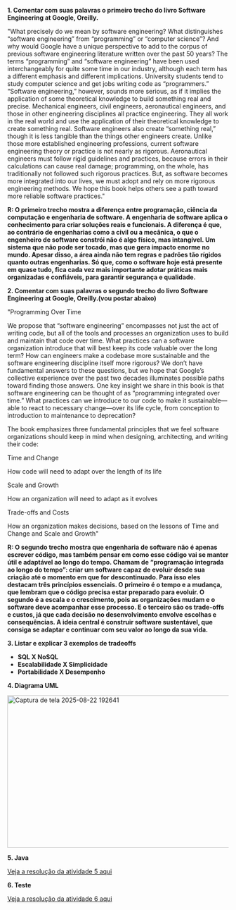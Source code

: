 **1. Comentar com suas palavras o primeiro trecho do livro Software Engineering at Google, Oreilly.**

"What precisely do we mean by software engineering? What distinguishes “software engineering” from “programming” or “computer science”? And why would Google have a unique perspective to add to the corpus of previous software engineering literature written over the past 50 years? The terms “programming” and “software engineering” have been used interchangeably for quite some time in our industry, although each term has a different emphasis and different implications. University students tend to study computer science and get jobs writing code as “programmers.” “Software engineering,” however, sounds more serious, as if it implies the application of some theoretical knowledge to build something real and precise. Mechanical engineers, civil engineers, aeronautical engineers, and those in other engineering disciplines all practice engineering. They all work in the real world and use the application of their theoretical knowledge to create something real. Software engineers also create “something real,” though it is less tangible than the things other engineers create. Unlike those more established engineering professions, current software engineering theory or practice is not nearly as rigorous. Aeronautical engineers must follow rigid guidelines and practices, because errors in their calculations can cause real damage; programming, on the whole, has traditionally not followed such rigorous practices. But, as software becomes more integrated into our lives, we must adopt and rely on more rigorous engineering methods. We hope this book helps others see a path toward more reliable software practices."

**R: O primeiro trecho mostra a diferença entre programação, ciência da computação e engenharia de software. A engenharia de software aplica o conhecimento para criar soluções reais e funcionais. A diferença é que, ao contrário de engenharias como a civil ou a mecânica, o que o engenheiro de software constrói não é algo físico, mas intangível. Um sistema que não pode ser tocado, mas que gera impacto enorme no mundo. Apesar disso, a área ainda não tem regras e padrões tão rígidos quanto outras engenharias. Só que, como o software hoje está presente em quase tudo, fica cada vez mais importante adotar práticas mais organizadas e confiáveis, para garantir segurança e qualidade.**
 
**2. Comentar com suas palavras o segundo trecho do livro Software Engineering at Google, Oreilly.(vou postar abaixo)**

"Programming Over Time
 
We propose that “software engineering” encompasses not just the act of writing code, but all of the tools and processes an organization uses to build and maintain that code over time. What practices can a software organization introduce that will best keep its code valuable over the long term? How can engineers make a codebase more sustainable and the software engineering discipline itself more rigorous? We don’t have fundamental answers to these questions, but we hope that Google’s collective experience over the past two decades illuminates possible paths toward finding those answers. One key insight we share in this book is that software engineering can be thought of as “programming integrated over time.” What practices can we introduce to our code to make it sustainable—able to react to necessary change—over its life cycle, from conception to introduction to maintenance to deprecation?
 
The book emphasizes three fundamental principles that we feel software organizations should keep in mind when designing, architecting, and writing their code:
 
Time and Change
 
How code will need to adapt over the length of its life
 
Scale and Growth
 
How an organization will need to adapt as it evolves
 
Trade-offs and Costs
 
How an organization makes decisions, based on the lessons of Time and Change and Scale and Growth"

**R: O segundo trecho mostra que engenharia de software não é apenas escrever código, mas também pensar em como esse código vai se manter útil e adaptável ao longo do tempo. Chamam de “programação integrada ao longo do tempo”: criar um software capaz de evoluir desde sua criação até o momento em que for descontinuado. Para isso eles destacam três princípios essenciais. O primeiro é o tempo e a mudança, que lembram que o código precisa estar preparado para evoluir. O segundo é a escala e o crescimento, pois as organizações mudam e o software deve acompanhar esse processo. E o terceiro são os trade-offs e custos, já que cada decisão no desenvolvimento envolve escolhas e consequências. A ideia central é construir software sustentável, que consiga se adaptar e continuar com seu valor ao longo da sua vida.**
 
**3. Listar e explicar 3 exemplos de tradeoffs**
   
  - **SQL X NoSQL**
  - **Escalabilidade X Simplicidade**
  - **Portabilidade X Desempenho** 

**4. Diagrama UML**

<img width="646" height="346" alt="Captura de tela 2025-08-22 192641" src="https://github.com/user-attachments/assets/dfac7c05-d353-436c-a14c-e3b8690023b0" />

**5. Java**

[Veja a resolução da atividade 5 aqui](Aula/src/Aula)

**6. Teste**

[Veja a resolução da atividade 6 aqui](Aula/src/Aula)

